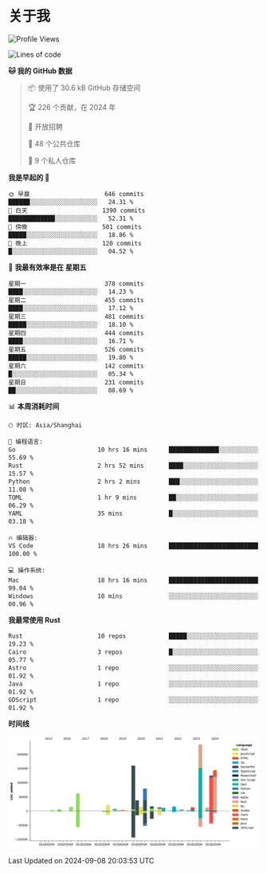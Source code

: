 # 关于我

<!--START_SECTION:waka-->
![Profile Views](http://img.shields.io/badge/%E4%B8%AA%E4%BA%BA%E8%B5%84%E6%96%99%E8%A7%82%E7%9C%8B%E6%AC%A1%E6%95%B0-0-blue)

![Lines of code](https://img.shields.io/badge/%E4%BB%8E%E3%80%8CHello%20World%E3%80%8D%E8%B5%B7%E6%88%91%E5%B7%B2%E7%BB%8F%E5%86%99%E4%BA%86-995.9%20thousand%20%E8%A1%8C%E4%BB%A3%E7%A0%81-blue)

**🐱 我的 GitHub 数据** 

> 📦  使用了 30.6 kB GitHub 存储空间 
 > 
> 🏆 226 个贡献，在 2024 年
 > 
> 💼 开放招聘
 > 
> 📜 48 个公共仓库 
 > 
> 🔑 9 个私人仓库 
 > 
**我是早起的 🐤** 

```text
🌞 早晨                     646 commits         ██████░░░░░░░░░░░░░░░░░░░   24.31 % 
🌆 白天                     1390 commits        █████████████░░░░░░░░░░░░   52.31 % 
🌃 傍晚                     501 commits         █████░░░░░░░░░░░░░░░░░░░░   18.86 % 
🌙 晚上                     120 commits         █░░░░░░░░░░░░░░░░░░░░░░░░   04.52 % 
```
📅 **我最有效率是在 星期五** 

```text
星期一                      378 commits         ████░░░░░░░░░░░░░░░░░░░░░   14.23 % 
星期二                      455 commits         ████░░░░░░░░░░░░░░░░░░░░░   17.12 % 
星期三                      481 commits         █████░░░░░░░░░░░░░░░░░░░░   18.10 % 
星期四                      444 commits         ████░░░░░░░░░░░░░░░░░░░░░   16.71 % 
星期五                      526 commits         █████░░░░░░░░░░░░░░░░░░░░   19.80 % 
星期六                      142 commits         █░░░░░░░░░░░░░░░░░░░░░░░░   05.34 % 
星期日                      231 commits         ██░░░░░░░░░░░░░░░░░░░░░░░   08.69 % 
```


📊 **本周消耗时间** 

```text
🕑︎ 时区: Asia/Shanghai

💬 编程语言: 
Go                       10 hrs 16 mins      ██████████████░░░░░░░░░░░   55.69 % 
Rust                     2 hrs 52 mins       ████░░░░░░░░░░░░░░░░░░░░░   15.57 % 
Python                   2 hrs 2 mins        ███░░░░░░░░░░░░░░░░░░░░░░   11.08 % 
TOML                     1 hr 9 mins         ██░░░░░░░░░░░░░░░░░░░░░░░   06.29 % 
YAML                     35 mins             █░░░░░░░░░░░░░░░░░░░░░░░░   03.18 % 

🔥 编辑器: 
VS Code                  18 hrs 26 mins      █████████████████████████   100.00 % 

💻 操作系统: 
Mac                      18 hrs 16 mins      █████████████████████████   99.04 % 
Windows                  10 mins             ░░░░░░░░░░░░░░░░░░░░░░░░░   00.96 % 
```

**我最常使用 Rust** 

```text
Rust                     10 repos            █████░░░░░░░░░░░░░░░░░░░░   19.23 % 
Cairo                    3 repos             █░░░░░░░░░░░░░░░░░░░░░░░░   05.77 % 
Astro                    1 repo              ░░░░░░░░░░░░░░░░░░░░░░░░░   01.92 % 
Java                     1 repo              ░░░░░░░░░░░░░░░░░░░░░░░░░   01.92 % 
GDScript                 1 repo              ░░░░░░░░░░░░░░░░░░░░░░░░░   01.92 % 
```



**时间线**

![Lines of Code chart](https://raw.githubusercontent.com/catusax/catusax/master/assets/bar_graph.png)


 Last Updated on 2024-09-08 20:03:53 UTC
<!--END_SECTION:waka-->
